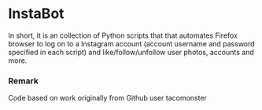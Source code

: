# InstaBot
In short, it is an collection of Python scripts that that automates Firefox browser to log on to a Instagram account (account username and password specified in each script) and like/follow/unfollow user photos, accounts and more.    





### Remark
Code based on work originally from Github user tacomonster
